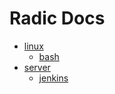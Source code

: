 # Radic Docs


- [linux](linux/index.md)
    - [bash](linux/bash/index.md)
- [server](server/index.md)
    - [jenkins](server/jenkins/index.md)